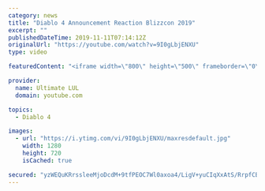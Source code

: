 ```yaml
---
category: news
title: "Diablo 4 Announcement Reaction Blizzcon 2019"
excerpt: ""
publishedDateTime: 2019-11-11T07:14:12Z
originalUrl: "https://youtube.com/watch?v=9I0gLbjENXU"
type: video

featuredContent: "<iframe width=\"800\" height=\"500\" frameborder=\"0\" src=\"https://www.youtube.com/embed/9I0gLbjENXU\" allow=\"accelerometer; autoplay; encrypted-media; gyroscope; picture-in-picture\" allowfullscreen></iframe>"

provider:
  name: Ultimate LUL
  domain: youtube.com

topics:
  - Diablo 4

images:
  - url: "https://i.ytimg.com/vi/9I0gLbjENXU/maxresdefault.jpg"
    width: 1280
    height: 720
    isCached: true

secured: "yzWEQuKRrssleeMjoDcdM+9tfPEOC7Wl0axoa4/LigV+yuCIqXxAtS/RrpfCBlZTN12xnxIpmnH3geGaUtaAt2yEh8m+vfyZbkIEnV6iAGEseZMttll/J25UkyTaS+6uSOG8NyyXRkD7zHMz+5koMx0WvF8XSkhLQ3uCw492LPxpYfAIIlj1bxTlgRpRf+VlUN7wTxyZq3fBXFFifNz5d5dNttGZjgSmxLXay1Oa2RNMA/TFdrjBthWM3xRn3QPQ/NF5bq6X3u9uMCe9twM1QuvhfOAKeekgynpoPO2QmCsch4oT2xsuKRh55EyibCw6reqyX3Q5fgPD8kOdHw4velzEGscE+nv8orMhtEGycn2PAB/eD4OtQj5NSUmO7WsDJv5MsISmDULI+b/7+SpaOIuL8JL4XyucQjDdkkFbMOo=;nVEq5JNcbKubN9+0xnYUmQ=="
---
```



